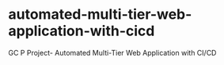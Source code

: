 # automated-multi-tier-web-application-with-cicd
 GC P Project- Automated Multi-Tier Web Application with CI/CD
